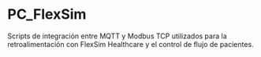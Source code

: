# PC_FlexSim
Scripts de integración entre MQTT y Modbus TCP utilizados para la retroalimentación con FlexSim Healthcare y el control de flujo de pacientes.
